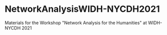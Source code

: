 # NetworkAnalysisWIDH-NYCDH2021
Materials for the Workshop "Network Analysis for the Humanities" at WIDH-NYCDH 2021
